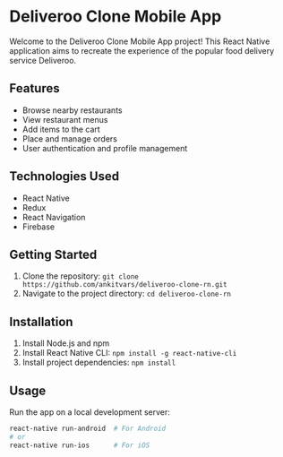 # Deliveroo Clone Mobile App

Welcome to the Deliveroo Clone Mobile App project! This React Native application aims to recreate the experience of the popular food delivery service Deliveroo.

## Features

- Browse nearby restaurants
- View restaurant menus
- Add items to the cart
- Place and manage orders
- User authentication and profile management

## Technologies Used

- React Native
- Redux
- React Navigation
- Firebase

## Getting Started

1. Clone the repository: `git clone https://github.com/ankitvars/deliveroo-clone-rn.git`
2. Navigate to the project directory: `cd deliveroo-clone-rn`

## Installation

1. Install Node.js and npm
2. Install React Native CLI: `npm install -g react-native-cli`
3. Install project dependencies: `npm install`

## Usage

Run the app on a local development server:

```bash
react-native run-android  # For Android
# or
react-native run-ios      # For iOS
